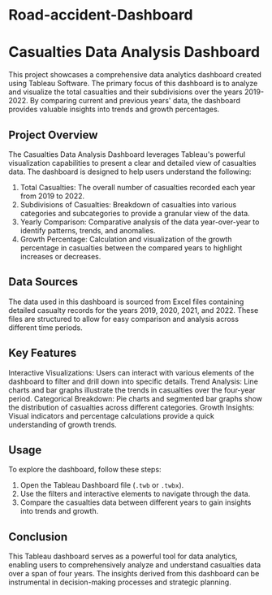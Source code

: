 # Road-accident-Dashboard

# Casualties Data Analysis Dashboard

This project showcases a comprehensive data analytics dashboard created using Tableau Software. The primary focus of this dashboard is to analyze and visualize the total casualties and their subdivisions over the years 2019-2022. By comparing current and previous years' data, the dashboard provides valuable insights into trends and growth percentages.

## Project Overview

The Casualties Data Analysis Dashboard leverages Tableau's powerful visualization capabilities to present a clear and detailed view of casualties data. The dashboard is designed to help users understand the following:

1. Total Casualties: The overall number of casualties recorded each year from 2019 to 2022.
2. Subdivisions of Casualties: Breakdown of casualties into various categories and subcategories to provide a granular view of the data.
3. Yearly Comparison: Comparative analysis of the data year-over-year to identify patterns, trends, and anomalies.
4. Growth Percentage: Calculation and visualization of the growth percentage in casualties between the compared years to highlight increases or decreases.

## Data Sources

The data used in this dashboard is sourced from Excel files containing detailed casualty records for the years 2019, 2020, 2021, and 2022. These files are structured to allow for easy comparison and analysis across different time periods.

## Key Features

Interactive Visualizations: Users can interact with various elements of the dashboard to filter and drill down into specific details.
Trend Analysis: Line charts and bar graphs illustrate the trends in casualties over the four-year period.
Categorical Breakdown: Pie charts and segmented bar graphs show the distribution of casualties across different categories.
Growth Insights: Visual indicators and percentage calculations provide a quick understanding of growth trends.

## Usage

To explore the dashboard, follow these steps:

1. Open the Tableau Dashboard file (`.twb` or `.twbx`).
2. Use the filters and interactive elements to navigate through the data.
3. Compare the casualties data between different years to gain insights into trends and growth.

## Conclusion

This Tableau dashboard serves as a powerful tool for data analytics, enabling users to comprehensively analyze and understand casualties data over a span of four years. The insights derived from this dashboard can be instrumental in decision-making processes and strategic planning.


